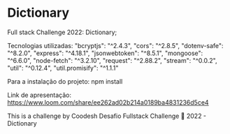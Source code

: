 # Dictionary
Full stack Challenge 2022: Dictionary;

Tecnologias utilizadas:
"bcryptjs": "^2.4.3",
"cors": "^2.8.5",
"dotenv-safe": "^8.2.0",
"express": "^4.18.1",
"jsonwebtoken": "^8.5.1",
"mongoose": "^6.6.0",
"node-fetch": "^3.2.10",
"request": "^2.88.2",
"stream": "^0.0.2",
"util": "^0.12.4",
"util.promisify": "^1.1.1"

Para a instalação do projeto:
npm install

Link de apresentação:
https://www.loom.com/share/ee262ad02b214a0189ba4831236d5ce4


This is a challenge by Coodesh
Desafio Fullstack Challenge 🏅 2022 - Dictionary
